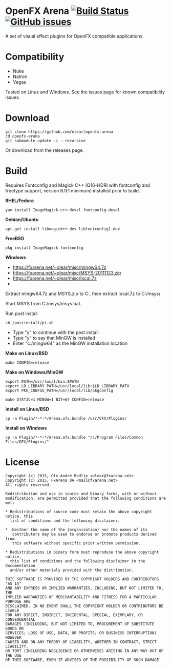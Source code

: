 OpenFX Arena [![Build Status](https://travis-ci.org/olear/openfx-arena.svg)](https://travis-ci.org/olear/openfx-arena) [![GitHub issues](https://img.shields.io/github/issues/olear/openfx-arena.svg)](https://github.com/olear/openfx-arena/issues)
============

A set of visual effect plugins for OpenFX compatible applications.

Compatibility
=============

 * Nuke
 * Natron
 * Vegas

Tested on Linux and Windows. See the issues page for known compatibility issues.

Download
========

```
git clone https://github.com/olear/openfx-arena
cd openfx-arena
git submodule update -i --recursive
```

Or download from the releases page.

Build
=====

Requires Fontconfig and Magick C++ (Q16-HDRI with fontconfig and freetype support, version 6.9.1 minimum) installed prior to build.

**RHEL/Fedora**
```
yum install ImageMagick-c++-devel fontconfig-devel
```

**Debian/Ubuntu**
```
apt-get install libmagick++-dev libfontconfig1-dev
```

**FreeBSD**
```
pkg install ImageMagick fontconfig
```

**Windows**

  * https://fxarena.net/~olear/misc/mingw64.7z
  * https://fxarena.net/~olear/misc/MSYS-20111123.zip
  * https://fxarena.net/~olear/misc/local.7z
  * 
  
Extract mingw64.7z and MSYS.zip to C:, then extract local.7z to C:/msys/

Start MSYS from C:/msys/msys.bat.

Run post install
```
sh /postinstall/pi.sh
```

 * Type "y" to continue with the post install
 * Type "y" to say that MinGW is installed
 * Enter "c:/mingw64" as the MinGW installation location

**Make on Linux/BSD**
```
make CONFIG=release
```

**Make on Windows/MinGW**
```
export PATH=/usr/local/bin:$PATH
export LD_LIBRARY_PATH=/usr/local/lib:$LD_LIBRARY_PATH
export PKG_CONFIG_PATH=/usr/local/lib/pkgconfig

make STATIC=1 MINGW=1 BIT=64 CONFIG=release
```

**Install on Linux/BSD**
```
cp -a Plugin/*-*-*/Arena.ofx.bundle /usr/OFX/Plugins/
```

**Install on Windows**
```
cp -a Plugin/*-*-*/Arena.ofx.bundle "/c/Program Files/Common Files/OFX/Plugins/"
```

License
=======
```
Copyright (c) 2015, Ole-André Rodlie <olear@fxarena.net>
Copyright (c) 2015, FxArena DA <mail@fxarena.net>
All rights reserved.

Redistribution and use in source and binary forms, with or without
modification, are permitted provided that the following conditions are met:

* Redistributions of source code must retain the above copyright notice, this
  list of conditions and the following disclaimer.

*  Neither the name of the {organization} nor the names of its
   contributors may be used to endorse or promote products derived from
   this software without specific prior written permission.

* Redistributions in binary form must reproduce the above copyright notice,
  this list of conditions and the following disclaimer in the documentation
  and/or other materials provided with the distribution.

THIS SOFTWARE IS PROVIDED BY THE COPYRIGHT HOLDERS AND CONTRIBUTORS "AS IS"
AND ANY EXPRESS OR IMPLIED WARRANTIES, INCLUDING, BUT NOT LIMITED TO, THE
IMPLIED WARRANTIES OF MERCHANTABILITY AND FITNESS FOR A PARTICULAR PURPOSE ARE
DISCLAIMED. IN NO EVENT SHALL THE COPYRIGHT HOLDER OR CONTRIBUTORS BE LIABLE
FOR ANY DIRECT, INDIRECT, INCIDENTAL, SPECIAL, EXEMPLARY, OR CONSEQUENTIAL
DAMAGES (INCLUDING, BUT NOT LIMITED TO, PROCUREMENT OF SUBSTITUTE GOODS OR
SERVICES; LOSS OF USE, DATA, OR PROFITS; OR BUSINESS INTERRUPTION) HOWEVER
CAUSED AND ON ANY THEORY OF LIABILITY, WHETHER IN CONTRACT, STRICT LIABILITY,
OR TORT (INCLUDING NEGLIGENCE OR OTHERWISE) ARISING IN ANY WAY OUT OF THE USE
OF THIS SOFTWARE, EVEN IF ADVISED OF THE POSSIBILITY OF SUCH DAMAGE.
```
